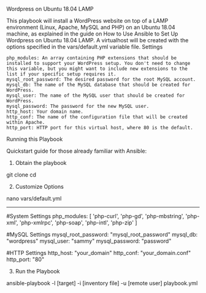 Wordpress on Ubuntu 18.04 LAMP

This playbook will install a WordPress website on top of a LAMP environment (Linux, Apache, MySQL and PHP) on an Ubuntu 18.04 machine, as explained in the guide on How to Use Ansible to Set Up Wordpress on Ubuntu 18.04 LAMP. A virtualhost will be created with the options specified in the vars/default.yml variable file.
Settings

    php_modules: An array containing PHP extensions that should be installed to support your WordPress setup. You don't need to change this variable, but you might want to include new extensions to the list if your specific setup requires it.
    mysql_root_password: The desired password for the root MySQL account.
    mysql_db: The name of the MySQL database that should be created for WordPress.
    mysql_user: The name of the MySQL user that should be created for WordPress.
    mysql_password: The password for the new MySQL user.
    http_host: Your domain name.
    http_conf: The name of the configuration file that will be created within Apache.
    http_port: HTTP port for this virtual host, where 80 is the default.

Running this Playbook

Quickstart guide for those already familiar with Ansible:
1. Obtain the playbook

git clone 
cd 

2. Customize Options

nano vars/default.yml

---
#System Settings
php_modules: [ 'php-curl', 'php-gd', 'php-mbstring', 'php-xml', 'php-xmlrpc', 'php-soap', 'php-intl', 'php-zip' ]

#MySQL Settings
mysql_root_password: "mysql_root_password"
mysql_db: "wordpress"
mysql_user: "sammy"
mysql_password: "password"

#HTTP Settings
http_host: "your_domain"
http_conf: "your_domain.conf"
http_port: "80"

3. Run the Playbook

ansible-playbook -l [target] -i [inventory file] -u [remote user] playbook.yml